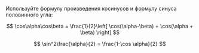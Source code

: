 Используйте формулу произведения косинусов и формулу синуса половинного угла:

$$ \cos\alpha\cos\beta = \frac{1}{2}\left[ \cos(\alpha-\beta) + \cos(\alpha + \beta) \right] $$

$$ \sin^2\frac{\alpha}{2} = \frac{1-\cos \alpha}{2} $$